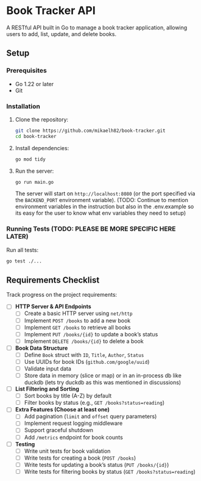 # Book Tracker API

A RESTful API built in Go to manage a book tracker application, allowing users to add, list, update, and delete books.

## Setup

### Prerequisites
- Go 1.22 or later
- Git

### Installation
1. Clone the repository:
   ```bash
   git clone https://github.com/mikaelh82/book-tracker.git
   cd book-tracker
   ```
2. Install dependencies:
   ```bash
   go mod tidy
   ```
3. Run the server:
   ```bash
   go run main.go
   ```
   The server will start on `http://localhost:8080` (or the port specified via the `BACKEND_PORT` environment variable). (TODO: Continue to mention environment variables in the instruction but also in the .env.example so its easy for the user to know what env variables they need to setup)

### Running Tests (TODO: PLEASE BE MORE SPECIFIC HERE LATER)
Run all tests:
```bash
go test ./...
```

## Requirements Checklist

Track progress on the project requirements:

- [ ] **HTTP Server & API Endpoints**
  - [ ] Create a basic HTTP server using `net/http`
  - [ ] Implement `POST /books` to add a new book
  - [ ] Implement `GET /books` to retrieve all books
  - [ ] Implement `PUT /books/{id}` to update a book’s status
  - [ ] Implement `DELETE /books/{id}` to delete a book
- [ ] **Book Data Structure**
  - [ ] Define `Book` struct with `ID`, `Title`, `Author`, `Status`
  - [ ] Use UUIDs for book IDs (`github.com/google/uuid`)
  - [ ] Validate input data
  - [ ] Store data in memory (slice or map) or in an in-process db like duckdb (lets try duckdb as this was mentioned in discussions)
- [ ] **List Filtering and Sorting**
  - [ ] Sort books by title (A-Z) by default
  - [ ] Filter books by status (e.g., `GET /books?status=reading`)
- [ ] **Extra Features (Choose at least one)**
  - [ ] Add pagination (`limit` and `offset` query parameters)
  - [ ] Implement request logging middleware
  - [ ] Support graceful shutdown
  - [ ] Add `/metrics` endpoint for book counts
- [ ] **Testing**
  - [ ] Write unit tests for book validation
  - [ ] Write tests for creating a book (`POST /books`)
  - [ ] Write tests for updating a book’s status (`PUT /books/{id}`)
  - [ ] Write tests for filtering books by status (`GET /books?status=reading`)